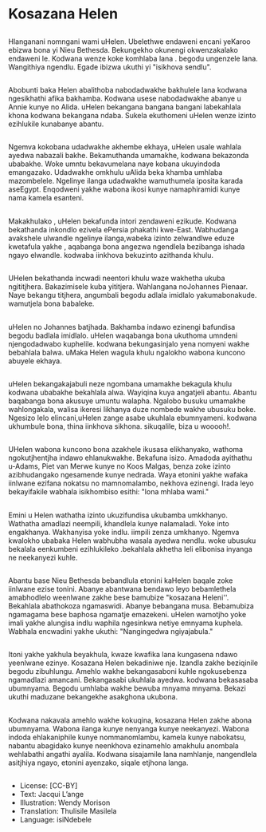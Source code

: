 # Kosazana Helen

##
Hlanganani nomngani wami uHelen.
Ubelethwe endaweni encani
yeKaroo ebizwa bona yi Nieu
Bethesda. Bekungekho okunengi
okwenzakalako endaweni le.
Kodwana wenze koke komhlaba
lana . begodu ungenzele lana.
Wangithiya ngendlu. Egade ibizwa
ukuthi yi "isikhova sendlu".


##
Abobunti baka Helen abalithoba
nabodadwakhe bakhulele lana
kodwana ngesikhathi afika
bakhamba. Kodwana usese
nabodadwakhe abanye u Annie
kunye no Alida.
uHelen bekangana bangana
bangani labekahlala khona kodwana
bekangana ndaba.
Sukela ekuthomeni uHelen wenze
izinto ezihlukile kunabanye abantu.


##
Ngemva kokobana udadwakhe
akhembe ekhaya, uHelen usale
wahlala ayedwa nabazali bakhe.
Bekamuthanda umamakhe,
kodwana bekazonda ubabakhe.
Woke umntu bekavumelana naye
kobana ukuyindoda emangazako.
Udadwakhe omkhulu uAlida beka
khamba umhlaba mazombelele.
Ngelinye ilanga udadwakhe
wamuthumela iposita karada aseEgypt.
Enqodweni yakhe wabona ikosi
kunye namaphiramidi kunye nama
kamela esanteni.


##
Makakhulako , uHelen bekafunda
intori zendaweni ezikude. Kodwana
bekathanda inkondlo ezivela ePersia
phakathi kwe-East.
Wabhudanga avakshele ulwandle
ngelinye ilanga,wabeka izinto
zelwandlwe eduze kwetafula yakhe
, aqabanga bona angezwa
ngendlela bezibanga ishada ngayo
elwandle.
kodwaba iinkhova bekuzinto
azithanda khulu.


##
UHelen bekathanda incwadi
neentori khulu waze wakhetha
ukuba ngititjhera. Bakazimisele
kuba yititjera. Wahlangana
noJohannes Pienaar. Naye bekangu
titjhera, angumbali begodu adlala
imidlalo yakumabonakude.
wamutjela bona babaleke.


##
uHelen no Johannes batjhada.
Bakhamba indawo ezinengi
bafundisa begodu badlala imidlalo.
uHelen waqabanga bona ukuthoma
umndeni njengodadwabo kuphelile.
kodwana bekungasinjalo yena
nomyeni wakhe bebahlala balwa.
uMaka Helen wagula khulu
ngalokho wabona kuncono abuyele
ekhaya.


##
uHelen bekangakajabuli neze
ngombana umamakhe bekagula
khulu kodwana ubabakhe bekahlala
alwa. Wayiqina kuya angatjeli
abantu. Abantu baqabanga bona
akusuye umuntu walapha. Ngalobo
busuku umamakhe wahlongakala,
walisa ikeresi likhanya duze
nombede wakhe ubusuku boke.
Ngesizo lelo elincani,uHelen zange
asabe ukuhlala ebumnyameni.
kodwana ukhumbule bona, thina
iinkhova sikhona. sikuqalile, biza u
wooooh!.


##
UHelen wabona kuncono bona
azakhele ikusasa elikhanyako,
wathoma ngokutjhentjha indawo
ehlanukwakhe. Bekafuna isizo.
Amadoda ayithathu u-Adams, Piet
van Merwe kunye no Koos Malgas,
benza zoke izinto azibhudangako
ngesamende kunye nedrada. Waya
etonini yakhe wafaka iinlwane
ezifana nokatsu no
mamnomalambo, nekhova ezinengi.
Irada leyo bekayifakile wabhala
isikhombiso esithi: "lona mhlaba
wami."


##
Emini u Helen wathatha izinto
ukuzifundisa ukubamba
umkkhanyo. Wathatha amadlazi
neempili, khandlela kunye
nalamaladi. Yoke into engakhanya.
Wakhanyisa yoke indlu. iimpili
zenza umkhanyo. Ngemva
kwalokho ubabaka Helen wabhubha
wasala ayedwa nendlu. woke
ubusuku bekalala eenkumbeni
ezihlukileko .bekahlala akhetha leli
elibonisa inyanga ne neekanyezi
kuhle.


##
Abantu base Nieu Bethesda
bebandlula etonini kaHelen baqale
zoke iinlwane ezise tonini. Abanye
abantwana bendawo leyo
bebamlethela amabhodlelo
weenlwane zakhe bese bamubize
"kosazana Heleni''. Bekahlala
abathokoza ngamaswidi. Abanye
bebangana musa.
Bebamubiza ngamagama bese
baphosa ngamatje emazekeni.
uHelen wamotjho yoke imali yakhe
alungisa indlu waphila ngesinkwa
netiye emnyama kuphela. Wabhala
encwadini yakhe ukuthi:
"Nangingedwa ngiyajabula."


##
Itoni yakhe yakhula beyakhula,
kwaze kwafika lana kungasena
ndawo yeenlwane ezinye.
Kosazana Helen bekadiniwe nje.
Izandla zakhe beziqinile begodu
zibuhlungu. Amehlo wakhe
bekangasaboni kuhle ngokusebenza
ngamadlazi amancani.
Bekangasabi ukuhlala ayedwa.
kodwana bekasasaba ubumnyama.
Begodu umhlaba wakhe bewuba
mnyama mnyama. Bekazi ukuthi
maduzane bekangekhe asakghona
ukubona.


##
Kodwana nakavala amehlo wakhe
kokuqina, kosazana Helen zakhe
abona ubumnyama. Wabona ilanga
kunye nenyanga kunye neekanyezi.
Wabona indoda ehlakaniphile kunye
nommanomlambu, kamela kunye
nabokatsu, nabantu abagidako
kunye neenkhova ezinamehlo
amakhulu anombala wehlabathi
angathi ayalila.
Kodwana sisajamile lana namhlanje,
nangendlela asitjhiya ngayo, etonini
ayenzako, siqale etjhona langa.


##
* License: [CC-BY]
* Text: Jacqui L’ange
* Illustration: Wendy Morison
* Translation: Thulisile Masilela
* Language: isiNdebele

